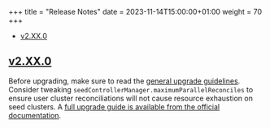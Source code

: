 +++
title = "Release Notes"
date = 2023-11-14T15:00:00+01:00
weight = 70
+++

- [v2.XX.0](#v2XX0)

## [v2.XX.0](https://github.com/kubermatic/kubermatic/releases/tag/v2.XX.0)

Before upgrading, make sure to read the [general upgrade guidelines](https://docs.kubermatic.com/kubermatic/v2.XX/installation/upgrading/). Consider tweaking `seedControllerManager.maximumParallelReconciles` to ensure user cluster reconciliations will not cause resource exhaustion on seed clusters. A [full upgrade guide is available from the official documentation](https://docs.kubermatic.com/kubermatic/v2.XX/installation/upgrading/upgrade-from-2.WW-to-2.XX/).
